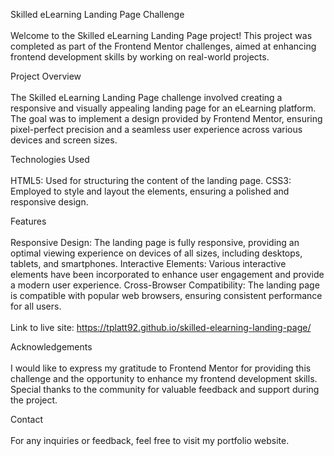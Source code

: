 

Skilled eLearning Landing Page Challenge
<br>
<br>
Welcome to the Skilled eLearning Landing Page project! This project was completed as part of the Frontend Mentor challenges, aimed at enhancing frontend development skills by working on real-world projects.

Project Overview
<br>
<br>
The Skilled eLearning Landing Page challenge involved creating a responsive and visually appealing landing page for an eLearning platform. The goal was to implement a design provided by Frontend Mentor, ensuring pixel-perfect precision and a seamless user experience across various devices and screen sizes.

Technologies Used
<br>
<br>
HTML5: Used for structuring the content of the landing page.
CSS3: Employed to style and layout the elements, ensuring a polished and responsive design.

Features
<br>
<br>
Responsive Design: The landing page is fully responsive, providing an optimal viewing experience on devices of all sizes, including desktops, tablets, and smartphones.
Interactive Elements: Various interactive elements have been incorporated to enhance user engagement and provide a modern user experience.
Cross-Browser Compatibility: The landing page is compatible with popular web browsers, ensuring consistent performance for all users.
<br>
<br>
Link to live site: https://tplatt92.github.io/skilled-elearning-landing-page/

Acknowledgements
<br>
<br>
I would like to express my gratitude to Frontend Mentor for providing this challenge and the opportunity to enhance my frontend development skills. Special thanks to the community for valuable feedback and support during the project.

Contact
<br>
<br>
For any inquiries or feedback, feel free to visit my portfolio website.
